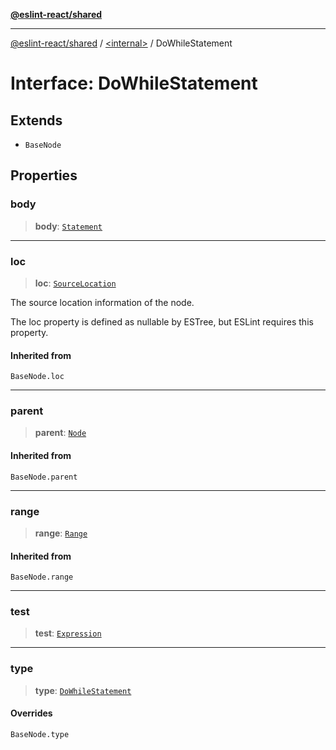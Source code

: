 [**@eslint-react/shared**](../../README.md)

***

[@eslint-react/shared](../../README.md) / [\<internal\>](../README.md) / DoWhileStatement

# Interface: DoWhileStatement

## Extends

- `BaseNode`

## Properties

### body

> **body**: [`Statement`](../type-aliases/Statement.md)

***

### loc

> **loc**: [`SourceLocation`](SourceLocation.md)

The source location information of the node.

The loc property is defined as nullable by ESTree, but ESLint requires this property.

#### Inherited from

`BaseNode.loc`

***

### parent

> **parent**: [`Node`](../type-aliases/Node.md)

#### Inherited from

`BaseNode.parent`

***

### range

> **range**: [`Range`](../type-aliases/Range.md)

#### Inherited from

`BaseNode.range`

***

### test

> **test**: [`Expression`](../type-aliases/Expression.md)

***

### type

> **type**: [`DoWhileStatement`](../README.md#dowhilestatement)

#### Overrides

`BaseNode.type`

